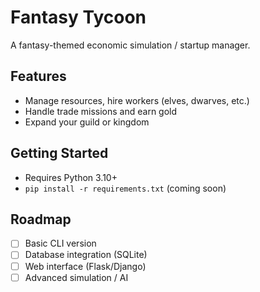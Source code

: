 # Fantasy Tycoon
A fantasy-themed economic simulation / startup manager.

## Features
- Manage resources, hire workers (elves, dwarves, etc.)
- Handle trade missions and earn gold
- Expand your guild or kingdom

## Getting Started
- Requires Python 3.10+
- `pip install -r requirements.txt` (coming soon)

## Roadmap
- [ ] Basic CLI version
- [ ] Database integration (SQLite)
- [ ] Web interface (Flask/Django)
- [ ] Advanced simulation / AI
